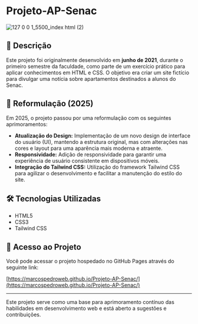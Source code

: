 # Projeto-AP-Senac
![127 0 0 1_5500_index html (2)](https://github.com/user-attachments/assets/821483b1-78b8-45f7-b705-1b2e46b47dc0)


## 📘 Descrição

Este projeto foi originalmente desenvolvido em **junho de 2021**, durante o primeiro semestre da faculdade, como parte de um exercício prático para aplicar conhecimentos em HTML e CSS. O objetivo era criar um site fictício para divulgar uma notícia sobre apartamentos destinados a alunos do Senac.

## 🔄 Reformulação (2025)
Em 2025, o projeto passou por uma reformulação com os seguintes aprimoramentos:

- **Atualização do Design:** Implementação de um novo design de interface do usuário (UI), mantendo a estrutura original, mas com alterações nas cores e layout para uma aparência mais moderna e atraente.
- **Responsividade:** Adição de responsividade para garantir uma experiência de usuário consistente em dispositivos móveis.
- **Integração do Tailwind CSS:** Utilização do framework Tailwind CSS para agilizar o desenvolvimento e facilitar a manutenção do estilo do site.

## 🛠️ Tecnologias Utilizadas

- HTML5
- CSS3
- Tailwind CSS

## 🚀 Acesso ao Projeto

Você pode acessar o projeto hospedado no GitHub Pages através do seguinte link:

[https://marcospedroweb.github.io/Projeto-AP-Senac/](https://marcospedroweb.github.io/Projeto-AP-Senac/)

---

Este projeto serve como uma base para aprimoramento contínuo das habilidades em desenvolvimento web e está aberto a sugestões e contribuições.


